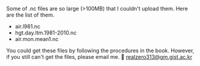 Some of .nc files are so large (>100MB) that I couldn't upload them.
Here are the list of them.
- air.l981.nc
- hgt.day.ltm.1981-2010.nc
- air.mon.mean1.nc

You could get these files by following the procedures in the book.
However, if you still can't get the files, please email me.
📧 realzero313@gm.gist.ac.kr
